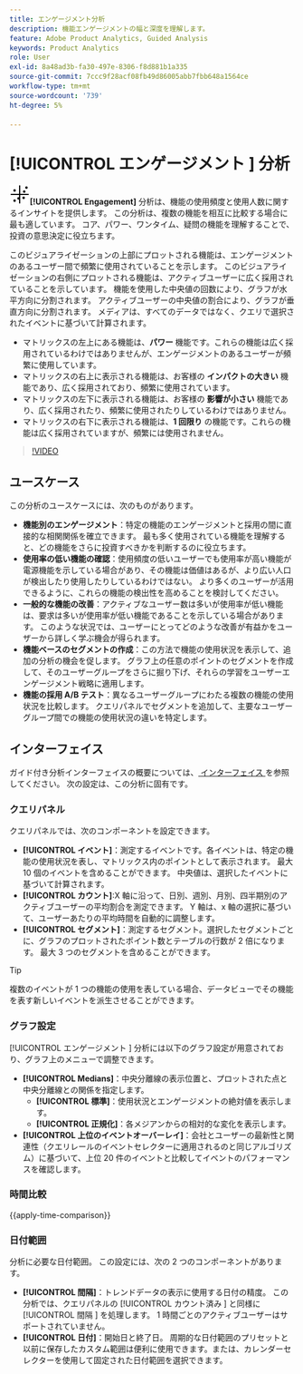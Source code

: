 ```yaml
---
title: エンゲージメント分析
description: 機能エンゲージメントの幅と深度を理解します。
feature: Adobe Product Analytics, Guided Analysis
keywords: Product Analytics
role: User
exl-id: 8a48ad3b-fa30-497e-8306-f8d881b1a335
source-git-commit: 7ccc9f28acf08fb49d86005abb7fbb648a1564ce
workflow-type: tm+mt
source-wordcount: '739'
ht-degree: 5%

---
```


# [!UICONTROL  エンゲージメント ] 分析

![EngagementGraph](/help/assets/icons/EngagementGraph.svg)**[!UICONTROL Engagement]** 分析は、機能の使用頻度と使用人数に関するインサイトを提供します。 この分析は、複数の機能を相互に比較する場合に最も適しています。 コア、パワー、ワンタイム、疑問の機能を理解することで、投資の意思決定に役立ちます。

このビジュアライゼーションの上部にプロットされる機能は、エンゲージメントのあるユーザー間で頻繁に使用されていることを示します。 このビジュアライゼーションの右側にプロットされる機能は、アクティブユーザーに広く採用されていることを示しています。 機能を使用した中央値の回数により、グラフが水平方向に分割されます。 アクティブユーザーの中央値の割合により、グラフが垂直方向に分割されます。 メディアは、すべてのデータではなく、クエリで選択されたイベントに基づいて計算されます。

* マトリックスの左上にある機能は、**パワー** 機能です。これらの機能は広く採用されているわけではありませんが、エンゲージメントのあるユーザーが頻繁に使用しています。
* マトリックスの右上に表示される機能は、お客様の **インパクトの大きい** 機能であり、広く採用されており、頻繁に使用されています。
* マトリックスの左下に表示される機能は、お客様の **影響が小さい** 機能であり、広く採用されたり、頻繁に使用されたりしているわけではありません。
* マトリックスの右下に表示される機能は、**1 回限り** の機能です。これらの機能は広く採用されていますが、頻繁には使用されません。

>[!VIDEO](https://video.tv.adobe.com/v/3429489/&learn=on)


## ユースケース

この分析のユースケースには、次のものがあります。

* **機能別のエンゲージメント**：特定の機能のエンゲージメントと採用の間に直接的な相関関係を確立できます。 最も多く使用されている機能を理解すると、どの機能をさらに投資すべきかを判断するのに役立ちます。
* **使用率の低い機能の確認**：使用頻度の低いユーザーでも使用率が高い機能が電源機能を示している場合があり、その機能は価値はあるが、より広い人口が検出したり使用したりしているわけではない。 より多くのユーザーが活用できるように、これらの機能の検出性を高めることを検討してください。
* **一般的な機能の改善**：アクティブなユーザー数は多いが使用率が低い機能は、要求は多いが使用率が低い機能であることを示している場合があります。 このような状況では、ユーザーにとってどのような改善が有益かをユーザーから詳しく学ぶ機会が得られます。
* **機能ベースのセグメントの作成**：この方法で機能の使用状況を表示して、追加の分析の機会を促します。 グラフ上の任意のポイントのセグメントを作成して、そのユーザーグループをさらに掘り下げ、それらの学習をユーザーエンゲージメント戦略に適用します。
* **機能の採用 A/B テスト**：異なるユーザーグループにわたる複数の機能の使用状況を比較します。 クエリパネルでセグメントを追加して、主要なユーザーグループ間での機能の使用状況の違いを特定します。

## インターフェイス

ガイド付き分析インターフェイスの概要については、[ インターフェイス ](../overview.md#interface) を参照してください。 次の設定は、この分析に固有です。

### クエリパネル

クエリパネルでは、次のコンポーネントを設定できます。

* **[!UICONTROL イベント]**：測定するイベントです。各イベントは、特定の機能の使用状況を表し、マトリックス内のポイントとして表示されます。 最大 10 個のイベントを含めることができます。 中央値は、選択したイベントに基づいて計算されます。
* **[!UICONTROL カウント]**:X 軸に沿って、日別、週別、月別、四半期別のアクティブユーザーの平均割合を測定できます。 Y 軸は、x 軸の選択に基づいて、ユーザーあたりの平均時間を自動的に調整します。
* **[!UICONTROL セグメント]**：測定するセグメント。選択したセグメントごとに、グラフのプロットされたポイント数とテーブルの行数が 2 倍になります。 最大 3 つのセグメントを含めることができます。

>[!TIP]
>
>複数のイベントが 1 つの機能の使用を表している場合、データビューでその機能を表す新しいイベントを派生させることができます。

### グラフ設定

[!UICONTROL  エンゲージメント ] 分析には以下のグラフ設定が用意されており、グラフ上のメニューで調整できます。

* **[!UICONTROL Medians]**：中央分離線の表示位置と、プロットされた点と中央分離線との関係を指定します。
   * **[!UICONTROL 標準]**：使用状況とエンゲージメントの絶対値を表示します。
   * **[!UICONTROL 正規化]**：各メジアンからの相対的な変化を表示します。
* **[!UICONTROL 上位のイベントオーバーレイ]**：会社とユーザーの最新性と関連性（クエリレールのイベントセレクターに適用されるのと同じアルゴリズム）に基づいて、上位 20 件のイベントと比較してイベントのパフォーマンスを確認します。

### 時間比較

{{apply-time-comparison}}

### 日付範囲

分析に必要な日付範囲。 この設定には、次の 2 つのコンポーネントがあります。

* **[!UICONTROL 間隔]**：トレンドデータの表示に使用する日付の精度。 この分析では、クエリパネルの [!UICONTROL  カウント済み ] と同様に [!UICONTROL  間隔 ] を処理します。 1 時間ごとのアクティブユーザーはサポートされていません。
* **[!UICONTROL 日付]**：開始日と終了日。 周期的な日付範囲のプリセットと以前に保存したカスタム範囲は便利に使用できます。または、カレンダーセレクターを使用して固定された日付範囲を選択できます。

<!--
## Example

See below for an example of the analysis.

![Enagement compare](../assets/engagement-compare.png)
-->
